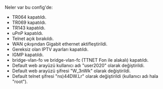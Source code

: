 Neler var bu config'de:
- TR064 kapatıldı.
- TR069 kapatıldı.
- TR143 kapatıldı.
- uPnP  kapatıldı.
- Telnet açık bırakıldı.
- WAN çıkışından Gigabit ethernet aktifleştirildi.
- Gereksiz olan IPTV ayarları kapatıldı.
- IGMP kapatıldı.
- bridge-vlan-fo ve bridge-vlan-fc (TTNET Fon ile alakalı) kapatıldı.
- Default web arayüzü kullanıcı adı "user2020" olarak değiştirildi.
- Default web arayüzü şifresi "W_3nWk" olarak değiştirildi.
- Default telnet şifresi "ns)44DW.Lr" olarak değiştirildi (kullanıcı adı hala "root").
